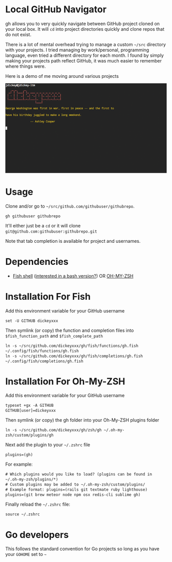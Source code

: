 Local GitHub Navigator
======================

gh allows you to very quickly navigate between GitHub project cloned on your
local box. It will `cd` into project directories quickly and clone repos that do
not exist.

There is a lot of mental overhead trying to manage a custom `~/src` directory with your projects. I tried managing by work/personal, programming language, even tried a different directory for each month. I found by simply making your projects path reflect GitHub, it was much easier to remember where things were.

Here is a demo of me moving around various projects

![demo](demo.gif)

Usage
=====

Clone and/or go to `~/src/github.com/githubuser/githubrepo`.

```
gh githubuser githubrepo
```

It'll either just be a `cd` or it will clone `git@github.com:githubuser:githubrepo.git`

Note that tab completion is available for project and usernames.

Dependencies
============

* [Fish shell](http://fishshell.com/) ([interested in a bash version?](https://github.com/dickeyxxx/gh/issues)) OR [OH-MY-ZSH](http://ohmyz.sh/)


Installation For Fish
=====================

Add this environment variable for your GitHub username

    set -U GITHUB dickeyxxx

Then symlink (or copy) the function and completion files into `$fish_function_path` and `$fish_complete_path`

    ln -s ~/src/github.com/dickeyxxx/gh/fish/functions/gh.fish ~/.config/fish/functions/gh.fish
    ln -s ~/src/github.com/dickeyxxx/gh/fish/completions/gh.fish ~/.config/fish/completions/gh.fish

Installation For Oh-My-ZSH
==========================

Add this environment variable for your GitHub username

    typeset +gx -A GITHUB
    GITHUB[user]=dickeyxxx

Then symlink (or copy) the gh folder into your Oh-My-ZSH plugins folder

    ln -s ~/src/github.com/dickeyxxx/gh/zsh/gh ~/.oh-my-zsh/custom/plugins/gh

Next add the plugin to your `~/.zshrc` file

    plugins=(gh)

For example:

```
# Which plugins would you like to load? (plugins can be found in ~/.oh-my-zsh/plugins/*)
# Custom plugins may be added to ~/.oh-my-zsh/custom/plugins/
# Example format: plugins=(rails git textmate ruby lighthouse)
plugins=(git brew meteor node npm osx redis-cli sublime gh)

```

Finally reload the `~/.zshrc` file:

    source ~/.zshrc

Go developers
=============

This follows the standard convention for Go projects so long as you have your
`GOHOME` set to `~`
